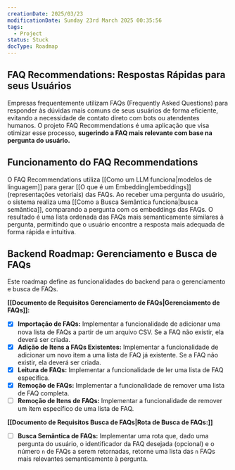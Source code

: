 ```yaml
---
creationDate: 2025/03/23
modificationDate: Sunday 23rd March 2025 00:35:56
tags:
  - Project
status: Stuck
docType: Roadmap
---
```

## FAQ Recommendations: Respostas Rápidas para seus Usuários

Empresas frequentemente utilizam FAQs (Frequently Asked Questions) para responder às dúvidas mais comuns de seus usuários de forma eficiente, evitando a necessidade de contato direto com bots ou atendentes humanos. O projeto FAQ Recommendations é uma aplicação que visa otimizar esse processo, **sugerindo a FAQ mais relevante com base na pergunta do usuário.**

## Funcionamento do FAQ Recommendations

O FAQ Recommendations utiliza [[Como um LLM funciona|modelos de linguagem]] para gerar [[O que é um Embedding|embeddings]] (representações vetoriais) das FAQs. Ao receber uma pergunta do usuário, o sistema realiza uma [[Como a Busca Semântica funciona|busca semântica]], comparando a pergunta com os embeddings das FAQs. O resultado é uma lista ordenada das FAQs mais semanticamente similares à pergunta, permitindo que o usuário encontre a resposta mais adequada de forma rápida e intuitiva.

## Backend Roadmap: Gerenciamento e Busca de FAQs

Este roadmap define as funcionalidades do backend para o gerenciamento e busca de FAQs.

**[[Documento de Requisitos Gerenciamento de FAQs|Gerenciamento de FAQs]]:**
*   [x] **Importação de FAQs:** Implementar a funcionalidade de adicionar uma nova lista de FAQs a partir de um arquivo CSV. Se a FAQ não existir, ela deverá ser criada.
*   [x] **Adição de Itens a FAQs Existentes:** Implementar a funcionalidade de adicionar um novo item a uma lista de FAQ já existente. Se a FAQ não existir, ela deverá ser criada.
*   [x] **Leitura de FAQs:** Implementar a funcionalidade de ler uma lista de FAQ específica.
*   [x] **Remoção de FAQs:** Implementar a funcionalidade de remover uma lista de FAQ completa.
*   [ ] **Remoção de Itens de FAQs:** Implementar a funcionalidade de remover um item específico de uma lista de FAQ.

**[[Documento de Requisitos Busca de FAQs|Rota de Busca de FAQs:]]**
*   [ ] **Busca Semântica de FAQs:** Implementar uma rota que, dado uma pergunta do usuário, o identificador da FAQ desejada (opcional) e o número `n` de FAQs a serem retornadas, retorne uma lista das `n` FAQs mais relevantes semanticamente à pergunta.
